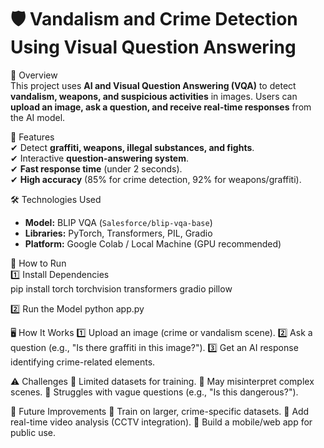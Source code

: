 # 🛡️ Vandalism and Crime Detection Using Visual Question Answering  

📌 Overview  
This project uses **AI and Visual Question Answering (VQA)** to detect **vandalism, weapons, and suspicious activities** in images. Users can **upload an image, ask a question, and receive real-time responses** from the AI model.  

🎯 Features  
✔ Detect **graffiti, weapons, illegal substances, and fights**.  
✔ Interactive **question-answering system**.  
✔ **Fast response time** (under 2 seconds).  
✔ **High accuracy** (85% for crime detection, 92% for weapons/graffiti).  

🛠️ Technologies Used  
- **Model:** BLIP VQA (`Salesforce/blip-vqa-base`)  
- **Libraries:** PyTorch, Transformers, PIL, Gradio  
- **Platform:** Google Colab / Local Machine (GPU recommended)  

🚀 How to Run  
 1️⃣ Install Dependencies  
pip install torch torchvision transformers gradio pillow

2️⃣ Run the Model
python app.py

🖥️ How It Works
1️⃣ Upload an image (crime or vandalism scene).
2️⃣ Ask a question (e.g., "Is there graffiti in this image?").
3️⃣ Get an AI response identifying crime-related elements.

⚠️ Challenges
🔹 Limited datasets for training.
🔹 May misinterpret complex scenes.
🔹 Struggles with vague questions (e.g., "Is this dangerous?").

🔮 Future Improvements
🚀 Train on larger, crime-specific datasets.
🚀 Add real-time video analysis (CCTV integration).
🚀 Build a mobile/web app for public use.
